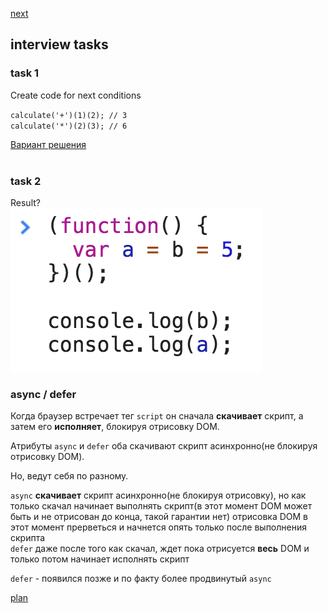 <a href="02.md">next</a>

<h2>interview tasks</h2>

<h3>task 1</h3>
<div>
Create code for next conditions

<code>calculate('+')(1)(2); // 3</code>
<br>
<code>calculate('*')(2)(3); // 6</code>
<div>
<a href="https://codepen.io/paawel/pen/Qogrqa?editors=0012">Вариант решения</a>
</div>

</div>

<br>

<h3>task 2</h3>
<div>
Result?

<br>
<img src="media/01-1.png">

</div>


<h3>async / defer</h3>
<div>
Когда браузер встречает тег <code>script</code> он сначала <strong>скачивает</strong> скрипт, а затем его <strong>исполняет</strong>,
блокируя отрисовку DOM.

<br>

Атрибуты <code>async</code> и <code>defer</code> оба скачивают скрипт асинхронно(не блокируя отрисовку DOM).

Но, ведут себя по разному.

<code>async</code> <strong>скачивает</strong> скрипт асинхронно(не блокируя отрисовку), но как только скачал начинает выполнять скрипт(в этот момент DOM может быть и не отрисован до конца, такой гарантии нет) отрисовка DOM в этот момент прерветься и начнется опять только после выполнения скрипта
<br>
<code>defer</code> даже после того как скачал, ждет пока отрисуется <strong>весь</strong> DOM и только потом начинает исполнять скрипт

<code>defer</code> - появился позже и по факту более продвинутый <code>async</code>
</div>


<a href="00.md">plan</a>
